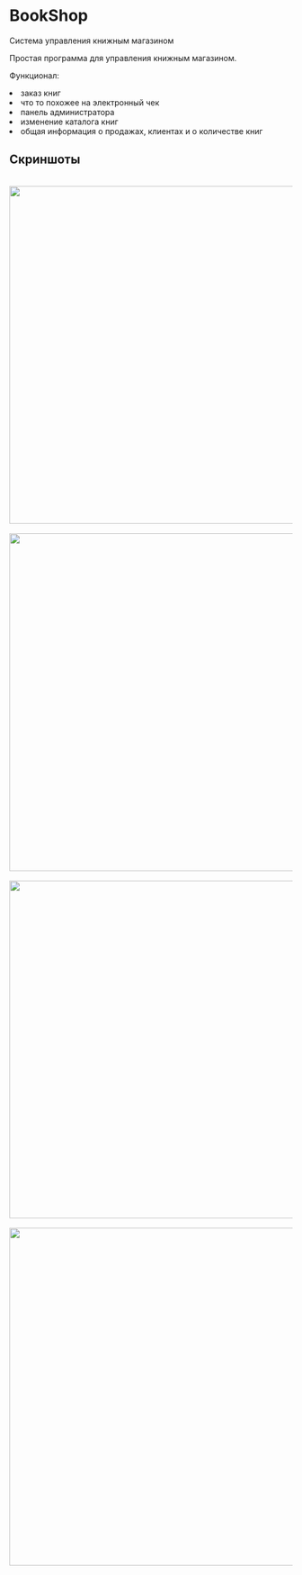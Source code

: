 # BookShop
Система управления книжным магазином 

Простая программа для управления книжным магазином.

Функционал:
<li>заказ книг
<li>что то похожее на электронный чек
<li>панель администратора
<li>изменение каталога книг
<li>общая информация о продажах, клиентах и о количестве книг

## Скриншоты
<br>
<img src="https://user-images.githubusercontent.com/63846369/110624058-c25b7b80-81ae-11eb-9ea1-f4075a4eec51.jpg" width="600">
<br>
<br>
<img src="https://user-images.githubusercontent.com/63846369/110624147-e15a0d80-81ae-11eb-902b-c29afbb3552a.jpg" width="600">
<br>
<br>
<img src="https://user-images.githubusercontent.com/63846369/110624192-f20a8380-81ae-11eb-8916-2b20c6dc39f5.jpg" width="600">
<br>
<br>
<img src="https://user-images.githubusercontent.com/63846369/110624248-ff277280-81ae-11eb-8d3e-4f9954bdb61d.jpg" width="600">
<br>
